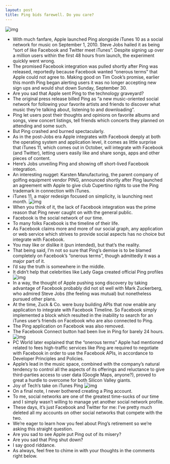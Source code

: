 ```yaml
---
layout: post
title: Ping bids farewell. Do you care?
---
```

![img](http://media.idownloadblog.com/wp-content/uploads/2012/09/Apple-event-201010-Steve-Jobs-announces-Ping.jpg)
* With much fanfare, Apple launched Ping alongside iTunes 10 as a social network for music on September 1, 2010. Steve Jobs hailed it as being “sort of like Facebook and Twitter meet iTunes”. Despite signing up over a million users within the first 48 hours from launch, the experiment quickly went wrong.
* The promised Facebook integration was pulled shortly after Ping was released, reportedly because Facebook wanted “onerous terms” that Apple could not agree to. Making good on Tim Cook’s promise, earlier this month Ping began alerting users it was no longer accepting new sign ups and would shut down Sunday, September 30.
* Are you sad that Apple sent Ping to the technology graveyard?
* The original press release billed Ping as “a new music-oriented social network for following your favorite artists and friends to discover what music they’re talking about, listening to and downloading”.
* Ping let users post their thoughts and opinions on favorite albums and songs, view concert listings, tell friends which concerts they planned on attending and some such.
* But Ping crashed and burned spectacularly.
* As in the post-Jobs era Apple integrates with Facebook deeply at both the operating system and application level, it comes as little surprise that iTunes 11, which comes out in October, will integrate with Facebook (and Twitter), letting users easily like and share songs, apps and other pieces of content.
* Here’s Jobs unveiling Ping and showing off short-lived Facebook integration.
* An interesting nugget: Karsten Manufacturing, the parent company of golfing equipment vendor PING, announced shortly after Ping launched an agreement with Apple to give club Cupertino rights to use the Ping trademark in connection with iTunes.
* iTunes 11, a major redesign focused on simplicity, is launching next month.
![img](http://media.idownloadblog.com/wp-content/uploads/2012/09/iTunes-11-three-up-MacBook-iPhone-iPad.jpg)
* When you think of it, the lack of Facebook integration was the prime reason that Ping never caught on with the general public.
* Facebook is the social network of our time.
* To many folks Facebook is the timeline of their life.
* As Facebook claims more and more of our social graph, any application or web service which strives to provide social aspects has no choice but integrate with Facebook.
* You may like or dislike it (pun intended), but that’s the reality.
* That being said, I’m not so sure that Ping’s demise is to be blamed completely on Facebook’s “onerous terms”, though admittedly it was a major part of it.
* I’d say the truth is somewhere in the middle.
* It didn’t help that celebrities like Lady Gaga created official Ping profiles
![img](http://media.idownloadblog.com/wp-content/uploads/2012/09/Ping-Lady-Gaga-profile.jpg)
* In a way, the thought of Apple pushing song discovery by taking advantage of Facebook probably did not sit well with Mark Zuckerberg, who admired Steve Jobs (the feeling was mutual) but nonetheless pursued other plans.
* At the time, Zuck & Co. were busy building APIs that now enable any application to integrate with Facebook Timeline. So Facebook simply implemented a block which resulted in the inability to search for an iTunes user’s friends on Facebook who are also connected to Ping.
* The Ping application on Facebook was also removed.
* The Facebook Connect button had been live in Ping for barely 24 hours.
![img](http://media.idownloadblog.com/wp-content/uploads/2012/09/Ping-Facebook-Connect-button.jpeg)
* PC World later explained that the “onerous terms” Apple had mentioned related to fees high-traffic services like Ping are required to negotiate with Facebook in order to use the Facebook APIs, in accordance to Developer Principles and Policies.
* Apple’s lead in the music space, combined with the company’s natural tendency to control all the aspects of its offerings and reluctance to give third-parties access to user data (Google Maps, anyone?), proved to great a hurdle to overcome for both Silicon Valley giants.
* Joy of Tech‘s take on iTunes Ping
![img](http://media.idownloadblog.com/wp-content/uploads/2012/09/Jof-of-Tech-iTunes-Ping.jpg)
* On a final note, I never bothered creating a Ping account.
* To me, social networks are one of the greatest time-sucks of our time and I simply wasn’t willing to manage yet another social network profile.
* These days, it’s just Facebook and Twitter for me: I’ve pretty much deleted all my accounts on other social networks that compete with the two.
* We’re eager to learn how you feel about Ping’s retirement so we’re asking this straight question.
* Are you sad to see Apple put Ping out of its misery?
* Are you sad that Ping shut down?
* I say good riddance.
* As always, feel free to chime in with your thoughts in the comments right below.

